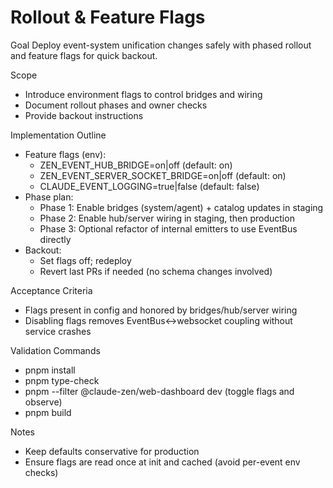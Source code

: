 # Rollout & Feature Flags

Goal
Deploy event-system unification changes safely with phased rollout and feature flags for quick backout.

Scope
- Introduce environment flags to control bridges and wiring
- Document rollout phases and owner checks
- Provide backout instructions

Implementation Outline
- Feature flags (env):
  - ZEN_EVENT_HUB_BRIDGE=on|off (default: on)
  - ZEN_EVENT_SERVER_SOCKET_BRIDGE=on|off (default: on)
  - CLAUDE_EVENT_LOGGING=true|false (default: false)
- Phase plan:
  - Phase 1: Enable bridges (system/agent) + catalog updates in staging
  - Phase 2: Enable hub/server wiring in staging, then production
  - Phase 3: Optional refactor of internal emitters to use EventBus directly
- Backout:
  - Set flags off; redeploy
  - Revert last PRs if needed (no schema changes involved)

Acceptance Criteria
- Flags present in config and honored by bridges/hub/server wiring
- Disabling flags removes EventBus<->websocket coupling without service crashes

Validation Commands
- pnpm install
- pnpm type-check
- pnpm --filter @claude-zen/web-dashboard dev (toggle flags and observe)
- pnpm build

Notes
- Keep defaults conservative for production
- Ensure flags are read once at init and cached (avoid per-event env checks)